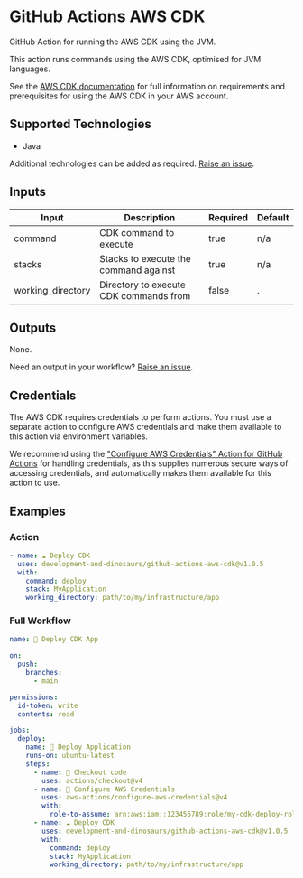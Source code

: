 # GitHub Actions AWS CDK

GitHub Action for running the AWS CDK using the JVM.

This action runs commands using the AWS CDK, optimised for JVM languages.

See the [AWS CDK documentation](https://aws.amazon.com/cdk/) for full information on requirements and prerequisites for
using the AWS CDK in your AWS account.

## Supported Technologies

- Java

Additional technologies can be added as
required. [Raise an issue](https://github.com/development-and-dinosaurs/github-actions-aws-cdk/issues/new).

## Inputs

| Input             | Description                            | Required | Default |
|-------------------|----------------------------------------|----------|---------|
| command           | CDK command to execute                 | true     | n/a     |
| stacks            | Stacks to execute the command against  | true     | n/a     |
| working_directory | Directory to execute CDK commands from | false    | .       |

## Outputs

None. 

Need an output in your workflow? [Raise an issue](https://github.com/development-and-dinosaurs/github-actions-aws-cdk/issues/new).

## Credentials 

The AWS CDK requires credentials to perform actions. You must use a separate action to configure AWS credentials and make them available to this action via environment variables. 

We recommend using the ["Configure AWS Credentials" Action for GitHub Actions](https://github.com/marketplace/actions/configure-aws-credentials-action-for-github-actions) for handling credentials, as this supplies numerous secure ways of accessing credentials, and automatically makes them available for this action to use. 

## Examples

### Action
```yaml
- name: ☁️ Deploy CDK
  uses: development-and-dinosaurs/github-actions-aws-cdk@v1.0.5
  with:
    command: deploy
    stack: MyApplication
    working_directory: path/to/my/infrastructure/app
```

### Full Workflow
```yaml
name: 🚀 Deploy CDK App

on:
  push:
    branches:
      - main

permissions:
  id-token: write
  contents: read

jobs:
  deploy:
    name: 🚀 Deploy Application
    runs-on: ubuntu-latest
    steps:
      - name: 🛒 Checkout code
        uses: actions/checkout@v4
      - name: 🔑 Configure AWS Credentials
        uses: aws-actions/configure-aws-credentials@v4
        with:
          role-to-assume: arn:aws:iam::123456789:role/my-cdk-deploy-role
      - name: ☁️ Deploy CDK
        uses: development-and-dinosaurs/github-actions-aws-cdk@v1.0.5
        with:
          command: deploy
          stack: MyApplication
          working_directory: path/to/my/infrastructure/app
```
